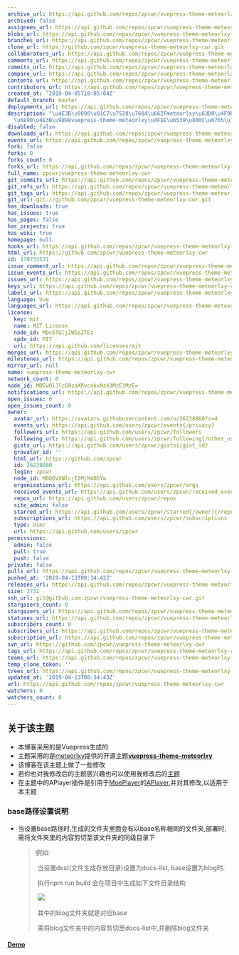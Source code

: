 ```yaml
---
archive_url: https://api.github.com/repos/zpcwr/vuepress-theme-meteorlxy-cwr/{archive_format}{/ref}
archived: false
assignees_url: https://api.github.com/repos/zpcwr/vuepress-theme-meteorlxy-cwr/assignees{/user}
blobs_url: https://api.github.com/repos/zpcwr/vuepress-theme-meteorlxy-cwr/git/blobs{/sha}
branches_url: https://api.github.com/repos/zpcwr/vuepress-theme-meteorlxy-cwr/branches{/branch}
clone_url: https://github.com/zpcwr/vuepress-theme-meteorlxy-cwr.git
collaborators_url: https://api.github.com/repos/zpcwr/vuepress-theme-meteorlxy-cwr/collaborators{/collaborator}
comments_url: https://api.github.com/repos/zpcwr/vuepress-theme-meteorlxy-cwr/comments{/number}
commits_url: https://api.github.com/repos/zpcwr/vuepress-theme-meteorlxy-cwr/commits{/sha}
compare_url: https://api.github.com/repos/zpcwr/vuepress-theme-meteorlxy-cwr/compare/{base}...{head}
contents_url: https://api.github.com/repos/zpcwr/vuepress-theme-meteorlxy-cwr/contents/{+path}
contributors_url: https://api.github.com/repos/zpcwr/vuepress-theme-meteorlxy-cwr/contributors
created_at: '2019-04-05T18:05:04Z'
default_branch: master
deployments_url: https://api.github.com/repos/zpcwr/vuepress-theme-meteorlxy-cwr/deployments
description: "\u4E3B\u9898\u91C7\u7528\u7684\u662Fmeteorlxy\u63D0\u4F9B\u7684\u5F00\
  \u6E90\u4E3B\u9898vuepress-theme-meteorlxy\u4FEE\u6539\u800C\u6765\u7684"
disabled: false
downloads_url: https://api.github.com/repos/zpcwr/vuepress-theme-meteorlxy-cwr/downloads
events_url: https://api.github.com/repos/zpcwr/vuepress-theme-meteorlxy-cwr/events
fork: false
forks: 0
forks_count: 0
forks_url: https://api.github.com/repos/zpcwr/vuepress-theme-meteorlxy-cwr/forks
full_name: zpcwr/vuepress-theme-meteorlxy-cwr
git_commits_url: https://api.github.com/repos/zpcwr/vuepress-theme-meteorlxy-cwr/git/commits{/sha}
git_refs_url: https://api.github.com/repos/zpcwr/vuepress-theme-meteorlxy-cwr/git/refs{/sha}
git_tags_url: https://api.github.com/repos/zpcwr/vuepress-theme-meteorlxy-cwr/git/tags{/sha}
git_url: git://github.com/zpcwr/vuepress-theme-meteorlxy-cwr.git
has_downloads: true
has_issues: true
has_pages: false
has_projects: true
has_wiki: true
homepage: null
hooks_url: https://api.github.com/repos/zpcwr/vuepress-theme-meteorlxy-cwr/hooks
html_url: https://github.com/zpcwr/vuepress-theme-meteorlxy-cwr
id: 179731531
issue_comment_url: https://api.github.com/repos/zpcwr/vuepress-theme-meteorlxy-cwr/issues/comments{/number}
issue_events_url: https://api.github.com/repos/zpcwr/vuepress-theme-meteorlxy-cwr/issues/events{/number}
issues_url: https://api.github.com/repos/zpcwr/vuepress-theme-meteorlxy-cwr/issues{/number}
keys_url: https://api.github.com/repos/zpcwr/vuepress-theme-meteorlxy-cwr/keys{/key_id}
labels_url: https://api.github.com/repos/zpcwr/vuepress-theme-meteorlxy-cwr/labels{/name}
language: Vue
languages_url: https://api.github.com/repos/zpcwr/vuepress-theme-meteorlxy-cwr/languages
license:
  key: mit
  name: MIT License
  node_id: MDc6TGljZW5zZTEz
  spdx_id: MIT
  url: https://api.github.com/licenses/mit
merges_url: https://api.github.com/repos/zpcwr/vuepress-theme-meteorlxy-cwr/merges
milestones_url: https://api.github.com/repos/zpcwr/vuepress-theme-meteorlxy-cwr/milestones{/number}
mirror_url: null
name: vuepress-theme-meteorlxy-cwr
network_count: 0
node_id: MDEwOlJlcG9zaXRvcnkxNzk3MzE1MzE=
notifications_url: https://api.github.com/repos/zpcwr/vuepress-theme-meteorlxy-cwr/notifications{?since,all,participating}
open_issues: 0
open_issues_count: 0
owner:
  avatar_url: https://avatars.githubusercontent.com/u/26238860?v=4
  events_url: https://api.github.com/users/zpcwr/events{/privacy}
  followers_url: https://api.github.com/users/zpcwr/followers
  following_url: https://api.github.com/users/zpcwr/following{/other_user}
  gists_url: https://api.github.com/users/zpcwr/gists{/gist_id}
  gravatar_id: ''
  html_url: https://github.com/zpcwr
  id: 26238860
  login: zpcwr
  node_id: MDQ6VXNlcjI2MjM4ODYw
  organizations_url: https://api.github.com/users/zpcwr/orgs
  received_events_url: https://api.github.com/users/zpcwr/received_events
  repos_url: https://api.github.com/users/zpcwr/repos
  site_admin: false
  starred_url: https://api.github.com/users/zpcwr/starred{/owner}{/repo}
  subscriptions_url: https://api.github.com/users/zpcwr/subscriptions
  type: User
  url: https://api.github.com/users/zpcwr
permissions:
  admin: false
  pull: true
  push: false
private: false
pulls_url: https://api.github.com/repos/zpcwr/vuepress-theme-meteorlxy-cwr/pulls{/number}
pushed_at: '2019-04-13T08:34:42Z'
releases_url: https://api.github.com/repos/zpcwr/vuepress-theme-meteorlxy-cwr/releases{/id}
size: 3732
ssh_url: git@github.com:zpcwr/vuepress-theme-meteorlxy-cwr.git
stargazers_count: 0
stargazers_url: https://api.github.com/repos/zpcwr/vuepress-theme-meteorlxy-cwr/stargazers
statuses_url: https://api.github.com/repos/zpcwr/vuepress-theme-meteorlxy-cwr/statuses/{sha}
subscribers_count: 0
subscribers_url: https://api.github.com/repos/zpcwr/vuepress-theme-meteorlxy-cwr/subscribers
subscription_url: https://api.github.com/repos/zpcwr/vuepress-theme-meteorlxy-cwr/subscription
svn_url: https://github.com/zpcwr/vuepress-theme-meteorlxy-cwr
tags_url: https://api.github.com/repos/zpcwr/vuepress-theme-meteorlxy-cwr/tags
teams_url: https://api.github.com/repos/zpcwr/vuepress-theme-meteorlxy-cwr/teams
temp_clone_token: ''
trees_url: https://api.github.com/repos/zpcwr/vuepress-theme-meteorlxy-cwr/git/trees{/sha}
updated_at: '2019-04-13T08:34:43Z'
url: https://api.github.com/repos/zpcwr/vuepress-theme-meteorlxy-cwr
watchers: 0
watchers_count: 0
---
```


## 关于该主题
- 本博客采用的是Vuepress生成的
- 主题采用的是[meteorlxy](https://github.com/meteorlxy)提供的开源主题[**vuepress-theme-meteorlxy**](https://github.com/meteorlxy/vuepress-theme-meteorlxy)
- 该博客在该主题上做了一些修改
- 若你也对我修改后的主题感兴趣也可以使用我修改后的[主题](https://github.com/zpcwr/vuepress-theme-meteorlxy-cwr)
- 在主题中的APlayer插件是引用于[MoePlayer](https://github.com/MoePlayer)的[APlayer](https://github.com/MoePlayer/APlayer),并对其修改,以适用于本主题
### base路径设置说明
- 当设置base路径时,生成的文件夹里面会有以base名称相同的文件夹,部署时,需将文件夹里的内容剪切至该文件夹的同级目录下

  > 例如:
  >
  > ​	当设置dest(文件生成存放目录)设置为docs-list, base设置为blog时.
  >
  > ​	执行npm run build 会在项目中生成如下文件目录结构
  >
  > ​	![](https://raw.githubusercontent.com/None/vuepress-theme-meteorlxy-cwr/master/docs-list.png)
  >
  > ​	其中的blog文件夹就是对应base
  >
  > ​	需将blog文件夹中的内容剪切至docs-list中,并删除blog文件夹

#### [Demo](http://xmcwr.gitee.io/blog/)
